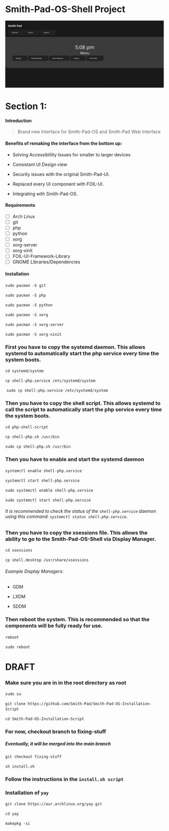# Smith-Pad-OS-Shell Project

<img src="screenshot.png"></img>

# Section 1:

#### Introduction

> Brand new Interface for Smith-Pad-OS and Smith-Pad Web Interface

#### Benefits of remaking the interface from the bottom up:

* Solving Accessiblility Issues for smaller to larger devices 

* Consistant UI Design view 

* Security issues with the original Smith-Pad-UI. 

* Replaced every UI component with FOIL-UI. 

* Integrating with Smith-Pad-OS. 

#### Requirements

- [ ] Arch Linux
- [ ] git
- [ ] php
- [ ] python
- [ ] xorg
- [ ] xorg-server
- [ ] xorg-xinit
- [ ] FOIL-UI-Framework-Library
- [ ] GNOME Libraries/Dependencies

#### Installation

`sudo pacman -S git`

`sudo pacman -S php`

`sudo pacman -S python`

`sudo pacman -S xorg`

`sudo pacman -S xorg-server`

`sudo pacman -S xorg-xinit`

### First you have to copy the systemd daemon. This allows systemd to automatically start the php service every time the system boots.

`cd systemd/system`

`cp shell-php.service /etc/systemd/system`

 `sudo cp shell-php.service /etc/systemd/system`

### Then you have to copy the shell script. This allows systemd to call the script to automatically start the php service every time the system boots.

`cd php-shell-script`

`cp shell-php.sh /usr/bin`

`sudo cp shell-php.sh /usr/bin`

### Then you have to enable and start the systemd daemon

`systemctl enable shell-php.service`

`systemctl start shell-php.service`

`sudo systemctl enable shell-php.service`

`sudo systemctl start shell-php.service`



###### It is recommended to check the status of the `shell-php.service` daemon using this command: `systemctl status shell-php.service`.

### Then you have to copy the xsessions file. This allows the ability to go to the Smith-Pad-OS-Shell via Display Manager.

`cd xsessions`

`cp shell.desktop /usr/share/xsessions`

###### Example Display Managers:

* GDM

* LXDM

* SDDM



### Then reboot the system. This is recommended so that the components will be fully ready for use.

`reboot`

`sudo reboot`



# DRAFT

### Make sure you are in in the root directory as root

`sudo su`

`git clone https://github.com/Smith-Pad/Smith-Pad-OS-Installation-Script`

`cd Smith-Pad-OS-Installation-Script`

### For now, checkout branch to fixing-stuff

##### Eventually, it will be merged into the main branch

`git checkout fixing-stuff`

`sh install.sh`

### Follow the instructions in the `install.sh script`

### Installation of `yay`

`git clone https://aur.archlinux.org/yay.git`

`cd yay`

`makepkg -si`
